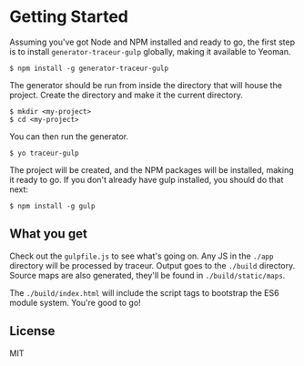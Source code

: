 # Getting Started

Assuming you've got Node and NPM installed and ready to go, the first step is to install 
`generator-traceur-gulp` globally, making it available to Yeoman.

```
$ npm install -g generator-traceur-gulp
```

The generator should be run from inside the directory that will house the project. Create the directory
and make it the current directory.

```
$ mkdir <my-project>
$ cd <my-project>
```

You can then run the generator.

```
$ yo traceur-gulp
```

The project will be created, and the NPM packages will be installed, making it ready to go. If you don't
already have gulp installed, you should do that next:

```
$ npm install -g gulp
```

## What you get

Check out the `gulpfile.js` to see what's going on. Any JS in the `./app` directory will be processed
by traceur. Output goes to the `./build` directory. Source maps are also generated, they'll be found
in `./build/static/maps`.

The `./build/index.html` will include the script tags to bootstrap the ES6 module system. You're good to go!

## License

MIT
